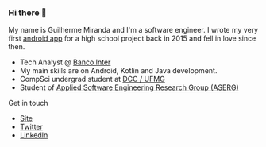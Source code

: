 ### Hi there 👋

My name is Guilherme Miranda and I'm a software engineer. I wrote my very first [android app](https://github.com/guilhermealbm/HortinhaB) for a high school project back in 2015 and fell in love since then. 
- Tech Analyst @ [Banco Inter](https://www.bancointer.com.br/)
- My main skills are on Android, Kotlin and Java development.
- CompSci undergrad student at [DCC / UFMG](https://dcc.ufmg.br/dcc/)
- Student of [Applied Software Engineering Research Group (ASERG)](http://aserg.labsoft.dcc.ufmg.br/)

Get in touch
- [Site](guilhermealbm.github.io/)
- [Twitter](twitter.com/guilhermealbm)
- [LinkedIn](https://www.linkedin.com/in/guilherme-miranda-581055191/)

